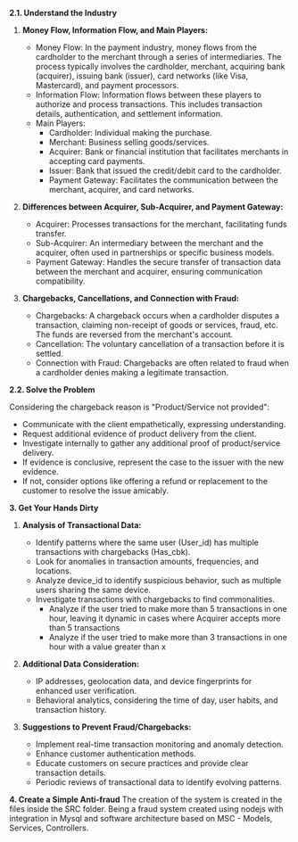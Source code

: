 **2.1. Understand the Industry**

1. **Money Flow, Information Flow, and Main Players:**
   - Money Flow: In the payment industry, money flows from the cardholder to the merchant through a series of intermediaries. The process typically involves the cardholder, merchant, acquiring bank (acquirer), issuing bank (issuer), card networks (like Visa, Mastercard), and payment processors.
   - Information Flow: Information flows between these players to authorize and process transactions. This includes transaction details, authentication, and settlement information.
   - Main Players:
     - Cardholder: Individual making the purchase.
     - Merchant: Business selling goods/services.
     - Acquirer: Bank or financial institution that facilitates merchants in accepting card payments.
     - Issuer: Bank that issued the credit/debit card to the cardholder.
     - Payment Gateway: Facilitates the communication between the merchant, acquirer, and card networks.

2. **Differences between Acquirer, Sub-Acquirer, and Payment Gateway:**
   - Acquirer: Processes transactions for the merchant, facilitating funds transfer.
   - Sub-Acquirer: An intermediary between the merchant and the acquirer, often used in partnerships or specific business models.
   - Payment Gateway: Handles the secure transfer of transaction data between the merchant and acquirer, ensuring communication compatibility.

3. **Chargebacks, Cancellations, and Connection with Fraud:**
   - Chargebacks: A chargeback occurs when a cardholder disputes a transaction, claiming non-receipt of goods or services, fraud, etc. The funds are reversed from the merchant's account.
   - Cancellation: The voluntary cancellation of a transaction before it is settled.
   - Connection with Fraud: Chargebacks are often related to fraud when a cardholder denies making a legitimate transaction.

**2.2. Solve the Problem**

Considering the chargeback reason is "Product/Service not provided":
- Communicate with the client empathetically, expressing understanding.
- Request additional evidence of product delivery from the client.
- Investigate internally to gather any additional proof of product/service delivery.
- If evidence is conclusive, represent the case to the issuer with the new evidence.
- If not, consider options like offering a refund or replacement to the customer to resolve the issue amicably.

**3. Get Your Hands Dirty**

1. **Analysis of Transactional Data:**
   - Identify patterns where the same user (User_id) has multiple transactions with chargebacks (Has_cbk).
   - Look for anomalies in transaction amounts, frequencies, and locations.
   - Analyze device_id to identify suspicious behavior, such as multiple users sharing the same device.
   - Investigate transactions with chargebacks to find commonalities.
	 - Analyze if the user tried to make more than 5 transactions in one hour, leaving it dynamic in cases where Acquirer accepts more than 5 transactions
	 - Analyze if the user tried to make more than 3 transactions in one hour with a value greater than x

2. **Additional Data Consideration:**
   - IP addresses, geolocation data, and device fingerprints for enhanced user verification.
   - Behavioral analytics, considering the time of day, user habits, and transaction history.

3. **Suggestions to Prevent Fraud/Chargebacks:**
   - Implement real-time transaction monitoring and anomaly detection.
   - Enhance customer authentication methods.
   - Educate customers on secure practices and provide clear transaction details.
   - Periodic reviews of transactional data to identify evolving patterns.

**4. Create a Simple Anti-fraud**
The creation of the system is created in the files inside the SRC folder. Being a fraud system created using nodejs with integration in Mysql and software architecture based on MSC - Models, Services, Controllers.
